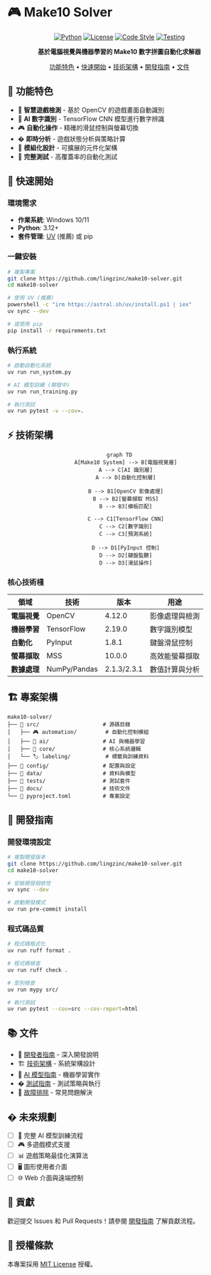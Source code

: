 # 🎮 Make10 Solver

<div align="center">

[![Python](https://img.shields.io/badge/Python-3.12+-blue.svg)](https://python.org)
[![License](https://img.shields.io/badge/License-MIT-green.svg)](LICENSE)
[![Code Style](https://img.shields.io/badge/code%20style-ruff-000000.svg)](https://github.com/astral-sh/ruff)
[![Testing](https://img.shields.io/badge/testing-pytest-yellow.svg)](https://pytest.org)

**基於電腦視覺與機器學習的 Make10 數字拼圖自動化求解器**

[功能特色](#-功能特色) • [快速開始](#-快速開始) • [技術架構](#-技術架構) • [開發指南](#-開發指南) • [文件](#-文件)

</div>

## 🌟 功能特色

- 🎯 **智慧遊戲檢測** - 基於 OpenCV 的遊戲畫面自動識別
- 🧠 **AI 數字識別** - TensorFlow CNN 模型進行數字辨識
- 🎮 **自動化操作** - 精確的滑鼠控制與螢幕切換
- � **即時分析** - 遊戲狀態分析與策略計算
- 🔧 **模組化設計** - 可擴展的元件化架構
- 🧪 **完整測試** - 高覆蓋率的自動化測試

## 🚀 快速開始

### 環境需求

- **作業系統**: Windows 10/11
- **Python**: 3.12+
- **套件管理**: [UV](https://docs.astral.sh/uv/) (推薦) 或 pip

### 一鍵安裝

```bash
# 複製專案
git clone https://github.com/lingzinc/make10-solver.git
cd make10-solver

# 使用 UV (推薦)
powershell -c "irm https://astral.sh/uv/install.ps1 | iex"
uv sync --dev

# 或使用 pip
pip install -r requirements.txt
```

### 執行系統

```bash
# 啟動自動化系統
uv run run_system.py

# AI 模型訓練 (開發中)
uv run run_training.py

# 執行測試
uv run pytest -v --cov=.
```

## ⚡ 技術架構

<div align="center">

```mermaid
graph TD
    A[Make10 System] --> B[電腦視覺層]
    A --> C[AI 識別層]
    A --> D[自動化控制層]
    
    B --> B1[OpenCV 影像處理]
    B --> B2[螢幕擷取 MSS]
    B --> B3[模板匹配]
    
    C --> C1[TensorFlow CNN]
    C --> C2[數字識別]
    C --> C3[預測系統]
    
    D --> D1[PyInput 控制]
    D --> D2[鍵盤監聽]
    D --> D3[滑鼠操作]
```

</div>

### 核心技術棧

| 領域 | 技術 | 版本 | 用途 |
|------|------|------|------|
| **電腦視覺** | OpenCV | 4.12.0 | 影像處理與檢測 |
| **機器學習** | TensorFlow | 2.19.0 | 數字識別模型 |
| **自動化** | PyInput | 1.8.1 | 鍵盤滑鼠控制 |
| **螢幕擷取** | MSS | 10.0.0 | 高效能螢幕擷取 |
| **數據處理** | NumPy/Pandas | 2.1.3/2.3.1 | 數值計算與分析 |

## 🏗️ 專案架構

```
make10-solver/
├── 📁 src/                    # 源碼目錄
│   ├── 🎮 automation/         # 自動化控制模組
│   ├── 🧠 ai/                 # AI 與機器學習
│   ├── 🎯 core/               # 核心系統邏輯
│   └── 🏷️ labeling/           # 標籤與訓練資料
├── 📁 config/                 # 配置與設定
├── 📁 data/                   # 資料與模型
├── 📁 tests/                  # 測試套件
├── 📁 docs/                   # 技術文件
└── 📄 pyproject.toml          # 專案設定
```

## 🔧 開發指南

### 開發環境設定

```bash
# 複製開發版本
git clone https://github.com/lingzinc/make10-solver.git
cd make10-solver

# 安裝開發相依性
uv sync --dev

# 啟動開發模式
uv run pre-commit install
```

### 程式碼品質

```bash
# 程式碼格式化
uv run ruff format .

# 程式碼檢查
uv run ruff check .

# 型別檢查
uv run mypy src/

# 執行測試
uv run pytest --cov=src --cov-report=html
```

## 📚 文件

- 📖 [開發者指南](docs/development-guide.md) - 深入開發說明
- 🏗️ [技術架構](docs/technical-architecture.md) - 系統架構設計
- 🧠 [AI 模型指南](docs/ai-model-guide.md) - 機器學習實作
- � [測試指南](docs/testing-guide.md) - 測試策略與執行
- 🔧 [故障排除](docs/troubleshooting.md) - 常見問題解決

## � 未來規劃

- [ ] 🧠 完整 AI 模型訓練流程
- [ ] 🎮 多遊戲模式支援
- [ ] 📊 遊戲策略最佳化演算法
- [ ] 🖥️ 圖形使用者介面
- [ ] 🌐 Web 介面與遠端控制

## 🤝 貢獻

歡迎提交 Issues 和 Pull Requests！請參閱 [開發指南](docs/development-guide.md) 了解貢獻流程。

## 📄 授權條款

本專案採用 [MIT License](LICENSE) 授權。
